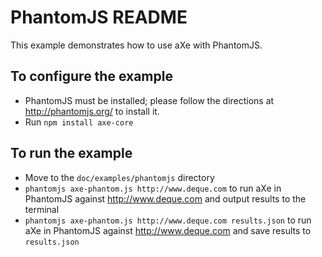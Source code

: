 # PhantomJS README

This example demonstrates how to use aXe with PhantomJS.

## To configure the example

- PhantomJS must be installed; please follow the directions at http://phantomjs.org/
  to install it.
- Run `npm install axe-core`

## To run the example

- Move to the `doc/examples/phantomjs` directory
- `phantomjs axe-phantom.js http://www.deque.com` to run aXe in PhantomJS
  against http://www.deque.com and output results to the terminal
- `phantomjs axe-phantom.js http://www.deque.com results.json` to run aXe in PhantomJS
  against http://www.deque.com and save results to `results.json`

